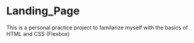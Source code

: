 # Landing_Page
This is a personal practice project to familarize myself with the basics of HTML and CSS (Flexbox)
